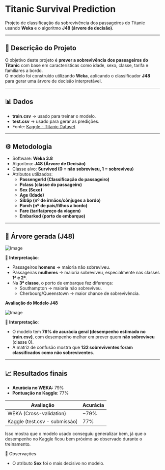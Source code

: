 # Titanic Survival Prediction

Projeto de classificação da sobrevivência dos passageiros do Titanic usando **Weka** e o algoritmo **J48 (árvore de decisão)**.

---

## 📝 Descrição do Projeto

O objetivo deste projeto é **prever a sobrevivência dos passageiros do Titanic** com base em características como idade, sexo, classe, tarifa e familiares a bordo.  
O modelo foi construído utilizando **Weka**, aplicando o classificador **J48** para gerar uma árvore de decisão interpretável.

---
## 📊 Dados
- **train.csv** → usado para treinar o modelo.
- **test.csv** → usado para gerar as predições.
- Fonte: [Kaggle - Titanic Dataset](https://www.kaggle.com/c/titanic).

---

## ⚙️ Metodologia
- Software: **Weka 3.8**
- Algoritmo: **J48 (Árvore de Decisão)**
- Classe alvo: **Survived (0 = não sobreviveu, 1 = sobreviveu)**
- Atributos utilizados:
  - **Passengerld (Classificação do passageiro)**
  - **Pclass (classe do passageiro)**
  - **Sex (Sexo)**
  - **Age (Idade)**
  - **SibSp (nº de irmãos/cônjuges a bordo)**
  - **Parch (nº de pais/filhos a bordo)**
  - **Fare (tarifa/preço da viagem)**
  - **Embarked (porto de embarque)**

---

## 🌳 Árvore gerada (J48)

![Image](https://github.com/user-attachments/assets/ced5231b-37e3-44f4-820b-cfb0c9ba7dd6)

📌 **Interpretação**:
- Passageiros **homens** → maioria não sobreviveu.
- Passageiras **mulheres** → maioria sobreviveu, especialmente nas classes **1ª e 2ª**.
- Na **3ª classe**, o porto de embarque fez diferença:
  - Southampton → maioria não sobreviveu.
  - Cherbourg/Queenstown → maior chance de sobrevivência.

**Avaliação do Modelo J48**

![Image](https://github.com/user-attachments/assets/6df8a4bb-7fa6-445b-91fe-058c555ffaf8)

📌 **Interpretação**:
- O modelo tem **79% de acurácia geral (desempenho estimado no train.csv)**, com desempenho melhor em prever quem **não sobreviveu** (classe 0).
- A matriz de confusão mostra que **132 sobreviventes foram classificados como não sobreviventes**.

---

## 📈 Resultados finais

- **Acurácia no WEKA:** 79%
- **Pontuação no Kaggle**: 77%

| Avaliação                   | Acurácia |
|------------------------------|----------|
| WEKA (Cross-validation)      | ~79%     |
| Kaggle (test.csv - submissão)| 77%      |


Isso mostra que o modelo usado conseguiu generalizar bem, já que o desempenho no Kaggle ficou bem próximo ao observado durante o treinamento.

📌 Observações
- O atributo **Sex** foi o mais decisivo no modelo.
